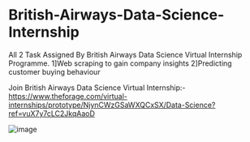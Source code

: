 # British-Airways-Data-Science-Internship
All 2 Task Assigned By British Airways Data Science Virtual Internship Programme.
1]Web scraping to gain company insights
2]Predicting customer buying behaviour

Join British Airways Data Science Virtual Internship:- https://www.theforage.com/virtual-internships/prototype/NjynCWzGSaWXQCxSX/Data-Science?ref=vuX7y7cLC2JkqAaoD


![image](https://user-images.githubusercontent.com/97459174/229365508-c505b441-754c-4577-95f7-dd502aa0a015.png)


